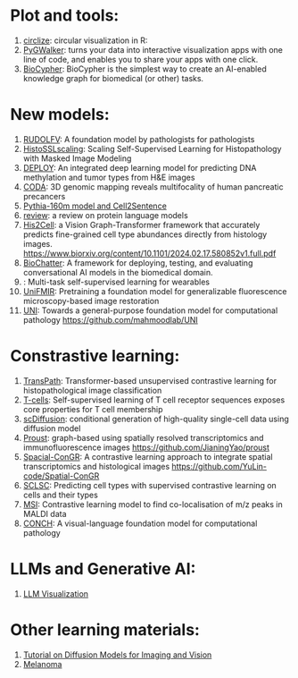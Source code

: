 # Plot and tools:
1. [circlize](https://github.com/jokergoo/circlize): circular visualization in R: 
2. [PyGWalker](https://kanaries.net/pygwalker): turns your data into interactive visualization apps with one line of code, and enables you to share your apps with one click.
3. [BioCypher](https://biocypher.org/): BioCypher is the simplest way to create an AI-enabled knowledge graph for biomedical (or other) tasks.
# New models:
1. [RUDOLFV](https://arxiv.org/pdf/2401.04079): A foundation model by pathologists for pathologists
2. [HistoSSLscaling](https://github.com/owkin/HistoSSLscaling): Scaling Self-Supervised Learning for Histopathology with Masked Image Modeling
3. [DEPLOY](https://zenodo.org/records/10888478): An integrated deep learning model for predicting DNA methylation and tumor types from H&E images
4. [CODA](https://github.com/ashleylk/CODA): 3D genomic mapping reveals multifocality of human pancreatic precancers
5. [Pythia-160m model and Cell2Sentence](https://huggingface.co/vandijklab/pythia-160m-c2s)
6. [review](https://www.apoorva-srinivasan.com/plms/): a review on protein language models
7. [His2Cell](https://github.com/Weiqin-Zhao/Hist2Cell): a Vision Graph-Transformer framework that accurately predicts fine-grained cell type abundances directly from histology images. https://www.biorxiv.org/content/10.1101/2024.02.17.580852v1.full.pdf
8. [BioChatter](https://biochatter.org/): A framework for deploying, testing, and evaluating conversational AI models in the biomedical domain.
9. [](https://github.com/OxWearables/ssl-wearables): Multi-task self-supervised learning for wearables
1. [UniFMIR](https://www.nature.com/articles/s41592-024-02244-3): Pretraining a foundation model for generalizable fluorescence microscopy-based image restoration
1. [UNI](https://www.nature.com/articles/s41591-024-02857-3): Towards a general-purpose foundation model for computational pathology https://github.com/mahmoodlab/UNI


# Constrastive learning:
1. [TransPath](https://github.com/Xiyue-Wang/TransPath): Transformer-based unsupervised contrastive learning for histopathological image classification
1. [T-cells](https://www.science.org/doi/10.1126/sciadv.adk4670): Self-supervised learning of T cell receptor sequences exposes core properties for T cell membership
2. [scDiffusion](https://github.com/EperLuo/scDiffusion): conditional generation of high-quality single-cell data using diffusion model
3. [Proust](https://www.biorxiv.org/content/10.1101/2024.02.02.578662v1): graph-based using spatially resolved transcriptomics and immunofluorescence images https://github.com/JianingYao/proust
4. [Spacial-ConGR](https://www.sciencedirect.com/science/article/pii/S200103702400120X):  A contrastive learning approach to integrate spatial transcriptomics and histological images https://github.com/YuLin-code/Spatial-ConGR
5. [SCLSC](https://github.com/yaozhong/SCLSC): Predicting cell types with supervised contrastive learning on cells and their types
6. [MSI](https://github.com/LabLaskin/MSI-self-supervised-clustering): Contrastive learning model to find co-localisation of m/z peaks in MALDI data
7. [CONCH](https://www.nature.com/articles/s41591-024-02856-4): A visual-language foundation model for computational pathology 
# LLMs and Generative AI:
1. [LLM Visualization](https://bbycroft.net/llm)
# Other learning materials:
1. [Tutorial on Diffusion Models for Imaging and Vision](https://arxiv.org/pdf/2403.18103)
2. [Melanoma](https://emedicine.medscape.com/article/1295718-overview?form=fpf)
